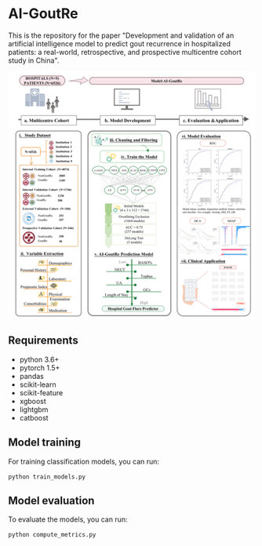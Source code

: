 # AI-GoutRe
This is the repository for the paper "Development and validation of an artificial intelligence model to predict gout recurrence in hospitalized patients: a real-world, retrospective, and prospective multicentre cohort study in China".

![GoutRe](/pic.png)

## Requirements
* python 3.6+
* pytorch 1.5+
* pandas
* scikit-learn
* scikit-feature
* xgboost
* lightgbm
* catboost

## Model training
For training classification models, you can run:
```
python train_models.py
```

## Model evaluation
To evaluate the models, you can run:
```
python compute_metrics.py
```
